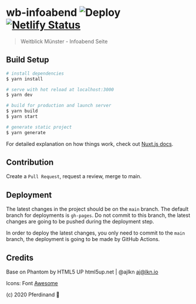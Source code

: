 # wb-infoabend ![Deploy](https://github.com/weitblick-muenster/wb-infoabend/workflows/Deploy/badge.svg) [![Netlify Status](https://api.netlify.com/api/v1/badges/97e20b97-d73d-4a24-89c2-d7e1e30ea6e3/deploy-status)](https://app.netlify.com/sites/infoabend/deploys)

> Weitblick Münster - Infoabend Seite

## Build Setup

```bash
# install dependencies
$ yarn install

# serve with hot reload at localhost:3000
$ yarn dev

# build for production and launch server
$ yarn build
$ yarn start

# generate static project
$ yarn generate
```

For detailed explanation on how things work, check out [Nuxt.js docs](https://nuxtjs.org).

## Contribution

Create a `Pull Request`, request a review, merge to main.

## Deployment

The latest changes in the project should be on the `main` branch. The default branch for deployments is `gh-pages`. Do not commit to this branch, the latest changes are going to be pushed during the deployment step.

In order to deploy the latest changes, you only need to commit to the `main` branch, the deployment is going to be made by GitHub Actions.

## Credits

Base on Phantom by HTML5 UP
html5up.net | @ajlkn
aj@lkn.io

Icons:
  Font [Awesome](fontawesome.io)

(c) 2020 Pferdinand :horse:
